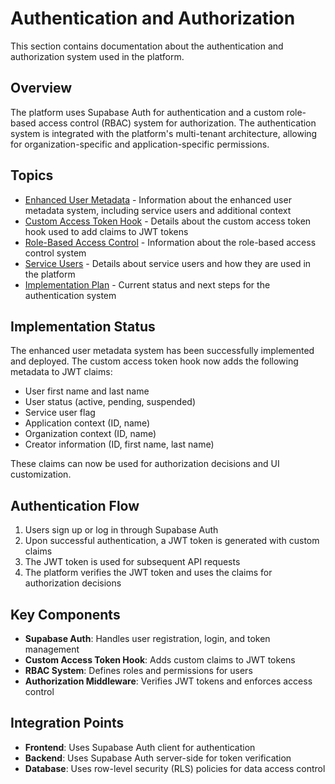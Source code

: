 # Authentication and Authorization

This section contains documentation about the authentication and authorization system used in the platform.

## Overview

The platform uses Supabase Auth for authentication and a custom role-based access control (RBAC) system for authorization. The authentication system is integrated with the platform's multi-tenant architecture, allowing for organization-specific and application-specific permissions.

## Topics

- [Enhanced User Metadata](./enhanced_user_metadata.md) - Information about the enhanced user metadata system, including service users and additional context
- [Custom Access Token Hook](./custom_access_token_hook.md) - Details about the custom access token hook used to add claims to JWT tokens
- [Role-Based Access Control](./rbac.md) - Information about the role-based access control system
- [Service Users](./service_users.md) - Details about service users and how they are used in the platform
- [Implementation Plan](./implementation_plan.md) - Current status and next steps for the authentication system

## Implementation Status

The enhanced user metadata system has been successfully implemented and deployed. The custom access token hook now adds the following metadata to JWT claims:

- User first name and last name
- User status (active, pending, suspended)
- Service user flag
- Application context (ID, name)
- Organization context (ID, name)
- Creator information (ID, first name, last name)

These claims can now be used for authorization decisions and UI customization.

## Authentication Flow

1. Users sign up or log in through Supabase Auth
2. Upon successful authentication, a JWT token is generated with custom claims
3. The JWT token is used for subsequent API requests
4. The platform verifies the JWT token and uses the claims for authorization decisions

## Key Components

- **Supabase Auth**: Handles user registration, login, and token management
- **Custom Access Token Hook**: Adds custom claims to JWT tokens
- **RBAC System**: Defines roles and permissions for users
- **Authorization Middleware**: Verifies JWT tokens and enforces access control

## Integration Points

- **Frontend**: Uses Supabase Auth client for authentication
- **Backend**: Uses Supabase Auth server-side for token verification
- **Database**: Uses row-level security (RLS) policies for data access control 